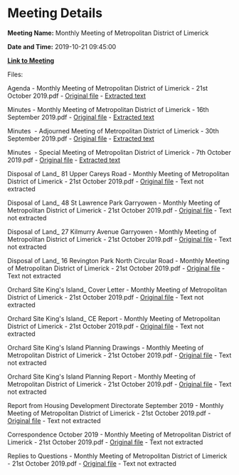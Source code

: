 # Meeting Details

**Meeting Name:** Monthly Meeting of Metropolitan District of Limerick

**Date and Time:** 2019-10-21 09:45:00

**[Link to Meeting](https://www.limerick.ie/council/whats-on/monthly-meeting-metropolitan-district-limerick-55)**

Files: 

Agenda - Monthly Meeting of Metropolitan District of Limerick - 21st October 2019.pdf - [Original file](https://www.limerick.ie/sites/default/files/media/documents/2019-10/00%20Agenda%20-%20Meeting%20of%20Metropolitan%20District%20of%20Limerick%20-%2021st%20October%202019.pdf) - [Extracted text](./Agenda%20-%C2%A0Monthly%20Meeting%20of%20Metropolitan%20District%20of%20Limerick%20-%2021st%20October%202019.md)

Minutes - Monthly Meeting of Metropolitan District of Limerick - 16th September 2019.pdf - [Original file](https://www.limerick.ie/sites/default/files/media/documents/2019-10/01%28a%29%20Minutes%20Ordinary%20Meeting%2016th%20September%202019.pdf) - [Extracted text](./Minutes%20-%C2%A0Monthly%20Meeting%20of%20Metropolitan%20District%20of%20Limerick%20-%2016th%20September%202019.md)

Minutes  - Adjourned Meeting of Metropolitan District of Limerick - 30th September 2019.pdf - [Original file](https://www.limerick.ie/sites/default/files/media/documents/2019-10/01%28b%29%20Minutes%20Adjourned%20Meeting%2030th%20September%202019.pdf) - [Extracted text](./Minutes%C2%A0%20-%20Adjourned%20Meeting%C2%A0of%20Metropolitan%20District%20of%20Limerick%20-%C2%A030th%20September%202019.md)

Minutes  - Special Meeting of Metropolitan District of Limerick - 7th October 2019.pdf - [Original file](https://www.limerick.ie/sites/default/files/media/documents/2019-10/01%28c%29%20Minutes%20Special%20Meeting%207th%20October%202019.pdf) - [Extracted text](./Minutes%C2%A0%20-%20Special%20Meeting%20of%20Metropolitan%20District%20of%20Limerick%20-%207th%20October%202019.md)

Disposal of Land_ 81 Upper Careys Road - Monthly Meeting of Metropolitan District of Limerick - 21st October 2019.pdf - [Original file](https://www.limerick.ie/sites/default/files/media/documents/2019-10/02%28a%29%20Disposal%20of%20Land%20-%2081%20Upper%20Careys%20Road.pdf) - Text not extracted

Disposal of Land_ 48 St Lawrence Park Garryowen - Monthly Meeting of Metropolitan District of Limerick - 21st October 2019.pdf - [Original file](https://www.limerick.ie/sites/default/files/media/documents/2019-10/02%28b%29%20Disposal%20of%20Land%20-%2048%20St%20Lawrence%20Park%20Garryowen.pdf) - Text not extracted

Disposal of Land_ 27 Kilmurry Avenue Garryowen - Monthly Meeting of Metropolitan District of Limerick - 21st October 2019.pdf - [Original file](https://www.limerick.ie/sites/default/files/media/documents/2019-10/02%28c%29%20Disposal%20of%20Land%20-%2027%20Kilmurry%20Avenue%20Garryowen.pdf) - Text not extracted

Disposal of Land_ 16 Revington Park North Circular Road - Monthly Meeting of Metropolitan District of Limerick - 21st October 2019.pdf - [Original file](https://www.limerick.ie/sites/default/files/media/documents/2019-10/02%28d%29%20Disposal%20of%20Land%20-%2016%20Revington%20Park%20North%20Circular%20Road.pdf) - Text not extracted

Orchard Site King's Island_ Cover Letter - Monthly Meeting of Metropolitan District of Limerick - 21st October 2019.pdf - [Original file](https://www.limerick.ie/sites/default/files/media/documents/2019-10/03%28a%29%20Orchard%20Site%20Kings%20Island%20-%20Cover%20Letter.pdf) - Text not extracted

Orchard Site King's Island_ CE Report - Monthly Meeting of Metropolitan District of Limerick - 21st October 2019.pdf - [Original file](https://www.limerick.ie/sites/default/files/media/documents/2019-10/03%28b%29%20Orchard%20Site%20Kings%20Island%20-%20CE%20Report.pdf) - Text not extracted

Orchard Site King's Island Planning Drawings - Monthly Meeting of Metropolitan District of Limerick - 21st October 2019.pdf - [Original file](https://www.limerick.ie/sites/default/files/media/documents/2019-10/03%28c%29%20Orchard%20Site%20Kings%20Island%20Planning%20Drawings.pdf) - Text not extracted

Orchard Site King's Island Planning Report - Monthly Meeting of Metropolitan District of Limerick - 21st October 2019.pdf - [Original file](https://www.limerick.ie/sites/default/files/media/documents/2019-10/03%28d%29%20Orchard%20Site%20Kings%20Island%20Planning%20Report.pdf) - Text not extracted

Report from Housing Development Directorate September 2019 - Monthly Meeting of Metropolitan District of Limerick - 21st October 2019.pdf - [Original file](https://www.limerick.ie/sites/default/files/media/documents/2019-10/04%20Report%20from%20Housing%20Development%20Directorate%20-%20September%202019.pdf) - Text not extracted

Correspondence October 2019 - Monthly Meeting of Metropolitan District of Limerick - 21st October 2019.pdf - [Original file](https://www.limerick.ie/sites/default/files/media/documents/2019-10/19%20Correspondence%20October%202019.pdf) - Text not extracted

Replies to Questions - Monthly Meeting of Metropolitan District of Limerick - 21st October 2019.pdf - [Original file](https://www.limerick.ie/sites/default/files/media/documents/2019-10/Replies%20to%20Questions%20October%202019.pdf) - Text not extracted

